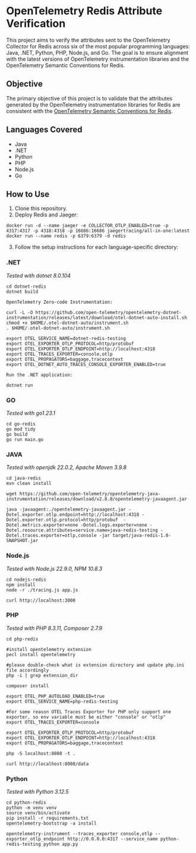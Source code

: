 # OpenTelemetry Redis Attribute Verification

This project aims to verify the attributes sent to the OpenTelemetry Collector for Redis across six of the most popular programming languages: Java, .NET, Python, PHP, Node.js, and Go. The goal is to ensure alignment with the latest versions of OpenTelemetry instrumentation libraries and the OpenTelemetry Semantic Conventions for Redis.

## Objective

The primary objective of this project is to validate that the attributes generated by the OpenTelemetry instrumentation libraries for Redis are consistent with the [OpenTelemetry Semantic Conventions for Redis](https://opentelemetry.io/docs/specs/semconv/database/redis/).

## Languages Covered

- Java
- .NET
- Python
- PHP
- Node.js
- Go

## How to Use

1. Clone this repository.
2. Deploy Redis and Jaeger:

```
docker run -d --name jaeger -e COLLECTOR_OTLP_ENABLED=true -p 4317:4317 -p 4318:4318 -p 16686:16686 jaegertracing/all-in-one:latest
docker run --name redis -p 6379:6379 -d redis
```

3. Follow the setup instructions for each language-specific directory:

### .NET
*Tested with dotnet 8.0.104*

```
cd dotnet-redis
dotnet build

OpenTelemetry Zero-code Instrumentation:

curl -L -O https://github.com/open-telemetry/opentelemetry-dotnet-instrumentation/releases/latest/download/otel-dotnet-auto-install.sh
chmod +x $HOME/.otel-dotnet-auto/instrument.sh
. $HOME/.otel-dotnet-auto/instrument.sh

export OTEL_SERVICE_NAME=dotnet-redis-testing
export OTEL_EXPORTER_OTLP_PROTOCOL=http/protobuf
export OTEL_EXPORTER_OTLP_ENDPOINT=http://localhost:4318
export OTEL_TRACES_EXPORTER=console,otlp
export OTEL_PROPAGATORS=baggage,tracecontext
export OTEL_DOTNET_AUTO_TRACES_CONSOLE_EXPORTER_ENABLED=true

Run the .NET application:

dotnet run
```

### GO
*Tested with go1.23.1*

```
cd go-redis
go mod tidy
go build
go run main.go
```

### JAVA
*Tested with openjdk 22.0.2, Apache Maven 3.9.8*

```
cd java-redis
mvn clean install

wget https://github.com/open-telemetry/opentelemetry-java-instrumentation/releases/download/v2.8.0/opentelemetry-javaagent.jar

java -javaagent:./opentelemetry-javaagent.jar -Dotel.exporter.otlp.endpoint=http://localhost:4318 -Dotel.exporter.otlp.protocol=http/protobuf  -Dotel.metrics.exporter=none -Dotel.logs.exporter=none -Dotel.resource.attributes=service.name=java-redis-testing -Dotel.traces.exporter=otlp,console -jar target/java-redis-1.0-SNAPSHOT.jar
```

### Node.js
*Tested with Node.js 22.9.0, NPM 10.8.3*

```
cd nodejs-redis
npm install
node -r ./tracing.js app.js

curl http://localhost:3000
```

### PHP
*Tested with PHP 8.3.11, Composer 2.7.9*

```
cd php-redis

#install opentelemetry extension
pecl install opentelemetry

#please double-check what is extension directory and update php.ini file accordingly
php -i | grep extension_dir

composer install

export OTEL_PHP_AUTOLOAD_ENABLED=true
export OTEL_SERVICE_NAME=php-redis-testing

#For some reason OTEL Traces Exporter for PHP only support one exporter, so env variable must be either "console" or "otlp"
export OTEL_TRACES_EXPORTER=console

export OTEL_EXPORTER_OTLP_PROTOCOL=http/protobuf
export OTEL_EXPORTER_OTLP_ENDPOINT=http://localhost:4318
export OTEL_PROPAGATORS=baggage,tracecontext

php -S localhost:8080 -t .

curl http://localhost:8080/data
```

### Python
*Tested with Python 3.12.5*

```
cd python-redis
python -m venv venv
source venv/bin/activate
pip install -r requirements.txt
opentelemetry-bootstrap -a install

opentelemetry-instrument --traces_exporter console,otlp --exporter_otlp_endpoint http://0.0.0.0:4317 --service_name python-redis-testing python app.py
```